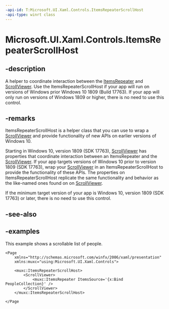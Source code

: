 ```yaml
---
-api-id: T:Microsoft.UI.Xaml.Controls.ItemsRepeaterScrollHost
-api-type: winrt class
---
```


# Microsoft.UI.Xaml.Controls.ItemsRepeaterScrollHost

<!--
public sealed class ItemsRepeaterScrollHost : Windows.UI.Xaml.FrameworkElement
-->

## -description

A helper to coordinate interaction between the [ItemsRepeater](itemsrepeater.md) and [ScrollViewer](/uwp/api/windows.ui.xaml.controls.scrollviewer).
Use the ItemsRepeaterScrollHost if your app will run on versions of Windows prior Windows 10 1809 (Build 17763).  If your app will only run on versions of Windows 1809 or higher, there is no need to use this control.

## -remarks

ItemsRepeaterScrollHost is a helper class that you can use to wrap a [ScrollViewer](/uwp/api/windows.ui.xaml.controls.scrollviewer) and provide functionality of new APIs on earlier versions of Windows 10.

Starting in Windows 10, version 1809 (SDK 17763), [ScrollViewer](/uwp/api/windows.ui.xaml.controls.scrollviewer) has properties that coordinate interaction between an ItemsRepeater and the [ScrollViewer](/uwp/api/windows.ui.xaml.controls.scrollviewer). If your app targets versions of Windows 10 prior to version 1809 (SDK 17763), wrap your [ScrollViewer](/uwp/api/windows.ui.xaml.controls.scrollviewer) in an ItemsRepeaterScrollHost to provide the functionality of these APIs.  The properties on ItemsRepeaterScrollHost replicate the same functionality and behavior as the like-named ones found on on [ScrollViewer](/uwp/api/windows.ui.xaml.controls.scrollviewer).

If the minimum target version of your app is Windows 10, version 1809 (SDK 17763) or later, there is no need to use this control.

## -see-also

## -examples

This example shows a scrollable list of people.
```xaml
<Page
    xmlns="http://schemas.microsoft.com/winfx/2006/xaml/presentation"
    xmlns:muxc="using:Microsoft.UI.Xaml.Controls">

    <muxc:ItemsRepeaterScrollHost>
        <ScrollViewer>
            <muxc:ItemsRepeater ItemsSource='{x:Bind PeopleCollection}' />
        </ScrollViewer>
    </muxc:ItemsRepeaterScrollHost> 
    
</Page
```


